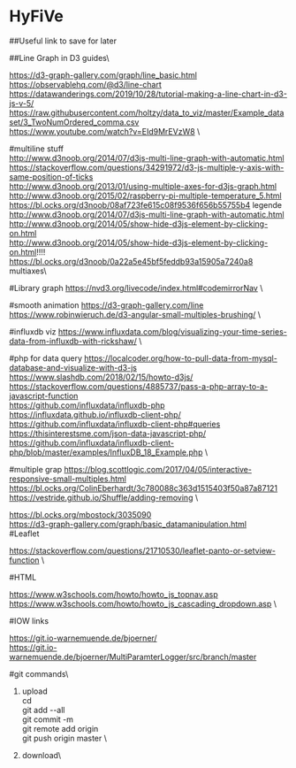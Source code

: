 # HyFiVe

##Useful link to save for later

##Line Graph in D3 guides\

https://d3-graph-gallery.com/graph/line_basic.html \
https://observablehq.com/@d3/line-chart \
https://datawanderings.com/2019/10/28/tutorial-making-a-line-chart-in-d3-js-v-5/ \
https://raw.githubusercontent.com/holtzy/data_to_viz/master/Example_dataset/3_TwoNumOrdered_comma.csv \
https://www.youtube.com/watch?v=EId9MrEVzW8 \

#multiline stuff \
http://www.d3noob.org/2014/07/d3js-multi-line-graph-with-automatic.html \
https://stackoverflow.com/questions/34291972/d3-js-multiple-y-axis-with-same-position-of-ticks \
http://www.d3noob.org/2013/01/using-multiple-axes-for-d3js-graph.html \
http://www.d3noob.org/2015/02/raspberry-pi-multiple-temperature_5.html \
https://bl.ocks.org/d3noob/08af723fe615c08f9536f656b55755b4  legende\
http://www.d3noob.org/2014/07/d3js-multi-line-graph-with-automatic.html \
http://www.d3noob.org/2014/05/show-hide-d3js-element-by-clicking-on.html \
http://www.d3noob.org/2014/05/show-hide-d3js-element-by-clicking-on.html!!!! \
https://bl.ocks.org/d3noob/0a22a5e45bf5feddb93a15905a7240a8	multiaxes\

#Library graph
https://nvd3.org/livecode/index.html#codemirrorNav \

#smooth animation
https://d3-graph-gallery.com/line \
https://www.robinwieruch.de/d3-angular-small-multiples-brushing/ \

#influxdb viz 
https://www.influxdata.com/blog/visualizing-your-time-series-data-from-influxdb-with-rickshaw/ \

#php for data query
https://localcoder.org/how-to-pull-data-from-mysql-database-and-visualize-with-d3-js \
https://www.slashdb.com/2018/02/15/howto-d3js/ \
https://stackoverflow.com/questions/4885737/pass-a-php-array-to-a-javascript-function \
https://github.com/influxdata/influxdb-php \
https://influxdata.github.io/influxdb-client-php/ \
https://github.com/influxdata/influxdb-client-php#queries
https://thisinterestsme.com/json-data-javascript-php/
https://github.com/influxdata/influxdb-client-php/blob/master/examples/InfluxDB_18_Example.php \



#multiple grap 
https://blog.scottlogic.com/2017/04/05/interactive-responsive-small-multiples.html \
https://bl.ocks.org/ColinEberhardt/3c780088c363d1515403f50a87a87121 \
https://vestride.github.io/Shuffle/adding-removing \

https://bl.ocks.org/mbostock/3035090 \
https://d3-graph-gallery.com/graph/basic_datamanipulation.html \
#Leaflet

https://stackoverflow.com/questions/21710530/leaflet-panto-or-setview-function \

#HTML

https://www.w3schools.com/howto/howto_js_topnav.asp \
https://www.w3schools.com/howto/howto_js_cascading_dropdown.asp \


#IOW links

https://git.io-warnemuende.de/bjoerner/ \
https://git.io-warnemuende.de/bjoerner/MultiParamterLogger/src/branch/master

#git commands\


1. upload\
cd \
git add --all\
git commit -m \
git remote add origin <remote repository URL> \
git push origin master \

2. download\
